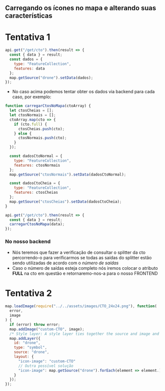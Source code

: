 ## Carregando os ícones no mapa e alterando suas características

# Tentativa 1

```js
api.get("/get/cto").then(result => {
  const { data } = result;
  const dados = {
    type: "FeatureCollection",
    features: data
  };
  map.getSource("drone").setData(dados);
});
```

- No caso acima podemos tentar obter os dados via backend para cada caso, por exemplo:

```js
function carregarCtosNoMapa(ctoArray) {
  let ctosCheias = [];
  let ctosNormais = [];
  ctoArray.map(cto => {
    if (cto.full) {
      ctosCheias.push(cto);
    } else {
      ctosNormais.push(cto);
    }
  });

  const dadosCtoNormal = {
    type: "FeatureCollection",
    features: ctosNormais
  };
  map.getSource("ctosNormais").setData(dadosCtoNormal);

  const dadosCtoCheia = {
    type: "FeatureCollection",
    features: ctosCheias
  };
  map.getSource("ctosCheias").setData(dadosCtoCheia);
}

api.get("/get/cto").then(result => {
  const { data } = result;
  carregarCtosNoMapa(data);
});
```

### No nosso backend

- Nós teremos que fazer a verificação de consultar o splitter da cto percorrendo-o para verificarmos se todas as saídas do splitter estão sendo utilizadas de acordo com o _número de saídas_
- Caso o número de saídas esteja completo nós iremos colocar o atributo **FULL** na cto em questão e retornaremo-nos-a para o nosso FRONTEND

# Tentativa 2

```js
map.loadImage(require("../../assets/images/CTO_24x24.png"), function(
  error,
  image
) {
  if (error) throw error;
  map.addImage("custom-CTO", image);
  /* Style layer: A style layer ties together the source and image and specifies how they are displayed on the map. */
  map.addLayer({
    id: "drone",
    type: "symbol",
    source: "drone",
    layout: {
      "icon-image": "custom-CTO"
      // Outra possível solução
      "icon-image": map.getSource("drone").forEach(element => element.) etc
    }
  });
});

```
